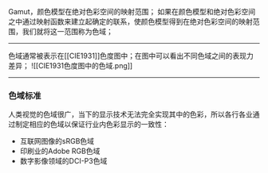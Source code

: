 Gamut，颜色模型在绝对色彩空间的映射范围；
如果在颜色模型和绝对色彩空间之中通过映射函数来建立起确定的联系，使颜色模型得到在绝对色彩空间的映射范围，我们就将这一范围称为色域；
***
色域通常被表示在[[CIE1931]]色度图中；在图中可以看出不同色域之间的表现力差异；
![[CIE1931色度图中的色域.png]]
***
### 色域标准
人类视觉的色域很广，当下的显示技术无法完全实现其中的色彩，所以各行各业通过制定相应的色域以保证行业内色彩显示的一致性：
- 互联网图像的sRGB色域
- 印刷业的Adobe RGB色域
- 数字影像领域的DCI-P3色域